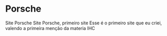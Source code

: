 # Porsche
Site Porsche Site Porsche, primeiro site Esse é o primeiro site que eu criei, valendo a primeira menção da materia IHC
